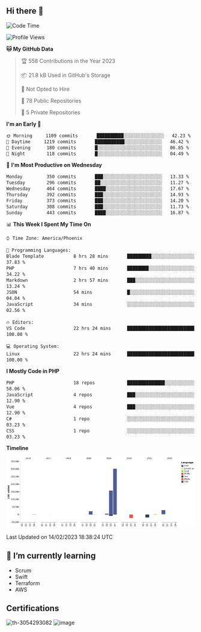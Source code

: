 ## Hi there 👋

<!--START_SECTION:waka-->
![Code Time](http://img.shields.io/badge/Code%20Time-8%2C016%20hrs%209%20mins-blue)

![Profile Views](http://img.shields.io/badge/Profile%20Views-1-blue)

**🐱 My GitHub Data** 

> 🏆 558 Contributions in the Year 2023
 > 
> 📦 21.8 kB Used in GitHub's Storage 
 > 
> 🚫 Not Opted to Hire
 > 
> 📜 78 Public Repositories 
 > 
> 🔑 5 Private Repositories  
 > 
**I'm an Early 🐤** 

```text
🌞 Morning     1109 commits       ██████████░░░░░░░░░░░░░░░   42.23 % 
🌆 Daytime     1219 commits       ███████████░░░░░░░░░░░░░░   46.42 % 
🌃 Evening      180 commits       █░░░░░░░░░░░░░░░░░░░░░░░░   06.85 % 
🌙 Night        118 commits       █░░░░░░░░░░░░░░░░░░░░░░░░   04.49 % 

```
📅 **I'm Most Productive on Wednesday** 

```text
Monday         350 commits       ███░░░░░░░░░░░░░░░░░░░░░░   13.33 % 
Tuesday        296 commits       ██░░░░░░░░░░░░░░░░░░░░░░░   11.27 % 
Wednesday      464 commits       ████░░░░░░░░░░░░░░░░░░░░░   17.67 % 
Thursday       392 commits       ███░░░░░░░░░░░░░░░░░░░░░░   14.93 % 
Friday         373 commits       ███░░░░░░░░░░░░░░░░░░░░░░   14.20 % 
Saturday       308 commits       ███░░░░░░░░░░░░░░░░░░░░░░   11.73 % 
Sunday         443 commits       ████░░░░░░░░░░░░░░░░░░░░░   16.87 % 

```


📊 **This Week I Spent My Time On** 

```text
⌚︎ Time Zone: America/Phoenix

💬 Programming Languages: 
Blade Template           8 hrs 28 mins       █████████░░░░░░░░░░░░░░░░   37.83 % 
PHP                      7 hrs 40 mins       ████████░░░░░░░░░░░░░░░░░   34.22 % 
Markdown                 2 hrs 57 mins       ███░░░░░░░░░░░░░░░░░░░░░░   13.24 % 
JSON                     54 mins             █░░░░░░░░░░░░░░░░░░░░░░░░   04.04 % 
JavaScript               34 mins             ░░░░░░░░░░░░░░░░░░░░░░░░░   02.56 % 

🔥 Editors: 
VS Code                  22 hrs 24 mins      █████████████████████████   100.00 % 

💻 Operating System: 
Linux                    22 hrs 24 mins      █████████████████████████   100.00 % 

```

**I Mostly Code in PHP** 

```text
PHP                      18 repos            ██████████████░░░░░░░░░░░   58.06 % 
JavaScript               4 repos             ███░░░░░░░░░░░░░░░░░░░░░░   12.90 % 
Vue                      4 repos             ███░░░░░░░░░░░░░░░░░░░░░░   12.90 % 
C#                       1 repo              ░░░░░░░░░░░░░░░░░░░░░░░░░   03.23 % 
CSS                      1 repo              ░░░░░░░░░░░░░░░░░░░░░░░░░   03.23 % 

```


**Timeline**

![Chart not found](https://raw.githubusercontent.com/mikebronner/mikebronner/master/charts/bar_graph.png) 


 Last Updated on 14/02/2023 18:38:24 UTC
<!--END_SECTION:waka-->

<!--
**mikebronner/mikebronner** is a ✨ _special_ ✨ repository because its `README.md` (this file) appears on your GitHub profile.

Here are some ideas to get you started:

- 🔭 I’m currently working on ...
- 🌱 I’m currently learning ...
- 👯 I’m looking to collaborate on ...
- 🤔 I’m looking for help with ...
- 💬 Ask me about ...
- 📫 How to reach me: ...
- 😄 Pronouns: ...
- ⚡ Fun fact: ...
-->

## 🌱 I’m currently learning

- Scrum
- Swift
- Terraform
- AWS

## Certifications

![th-3054293082](https://user-images.githubusercontent.com/1791050/208267034-c5006f82-ae89-41eb-9478-7106c5aba070.jpg)          ![image](https://user-images.githubusercontent.com/1791050/208267032-13c8c426-f627-448d-b23e-e3dd74b6712a.png)

